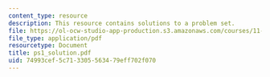 ```yaml
---
content_type: resource
description: This resource contains solutions to a problem set.
file: https://ol-ocw-studio-app-production.s3.amazonaws.com/courses/11-126j-economics-of-education-spring-2007/74993cef5c713305563479eff702f070_ps1_solution.pdf
file_type: application/pdf
resourcetype: Document
title: ps1_solution.pdf
uid: 74993cef-5c71-3305-5634-79eff702f070
---
```

